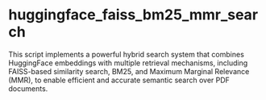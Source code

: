 # huggingface_faiss_bm25_mmr_search
This script implements a powerful hybrid search system that combines HuggingFace embeddings with multiple retrieval mechanisms, including FAISS-based similarity search, BM25, and Maximum Marginal Relevance (MMR), to enable efficient and accurate semantic search over PDF documents.
